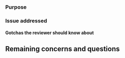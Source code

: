 ### Purpose

<!-- What was the background and context that lead to this problem? -->

<!-- Link to Github comments or related issues that are helpful -->

### Issue addressed

<!-- What is the Github issue being addressed here -->

#### Gotchas the reviewer should know about

<!-- Are there things that came up during development that you found tricky or that the reviewer should be informed about -->

## Remaining concerns and questions

<!-- Are there any outstanding issues you have questions about -->

<!-- Are there follow-up issues that should be filed? -- perhaps related issues but outside the scope of this PR -->
